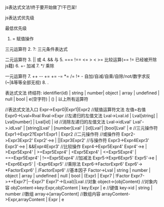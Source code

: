 js表达式文法!终于要开始做了!干巴呆!

js表达式优先级

最低优先级
1. = 赋值操作

三元运算符
2. ?: 三元条件表达式

二元运算符
3. || 或
4. && 与
5. === !== <= > < >= 比较运算(== != 已经被开除js籍)
6. +- 加减
7. */ 乘除

一元运算符
7. ++ -- += += -= *= /= !+ - 自加/自减/自乘/自除/not/数字求反 (~|&等等全部无视)
8. .

表达式文法
终结符: identifier(id) | string | number|  object | array | undefined | null | bool | e(空字符) | () |  以上所有运算符

//表达式文法入口
Expr->Expr0|Expr1|Expr2
//赋值运算符文法 左值=右值
Expr0->Lval=Rval
Rval->Expr
//左递归的左值文法
Lval->Lval.id | Lval[string] | Lval[number] | Lval[id] | id
//消除左递归的左值文法
Lval->idLval'
Lval'->.idLval' | [string]Lval' | [number]Lval' | [id]Lval'| [bool]Lval' | e
//三元操作符
Expr1->Expr2?Expr1:Expr1 | Expr2
//二元操作符
//或操作符
Expr2->Expr3Expr2'
Expr2'->e | ||Expr3Expr2'
//与操作符
Expr3->Expr4Expr3'
Expr3'->e | &&Expr4Expr3'
//比较操作
Expr4->Expr5Expr4'
Expr4'->e | >Expr5Expr4' | >=Expr5Expr4' | <Expr5Expr4' | <=Expr5Expr4' | ===Expr5Expr4' | !==Expr5Expr4'
//加减法
Expr5->Expr6Expr5'
Expr5'->e | +Expr6Expr5' | -Expr6Expr5'
//乘除法
Expr6->FactorExpr6'
Expr6'-> *FactorExpr6' | /FactorExpr6'
//基本因子
Factor->Lval | string | number | object | array | undefined | null | bool | (Expr) | Expr7 | !Factor
Expr7->++Expr7'|--Expr7'
Expr7'->(Lval)|Lval
//对象
object->{objContent}
//对象内容
objContent->key:Expr,objContent | key:Expr | e
//键值
key->id | string | number
//数组
array->[arrayContent]
//数组内容
arrayContent->Expr,arrayContent | Expr | e